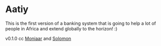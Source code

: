 # Aatiy
This is the first version of a banking system that is going to help a lot of people in Africa and extend globally to the horizon! :) 

v0.1.0
cc [Moniaar](<https://github.com/Moniaar>) and
[Solomon](<https://github.com/SolomonChidera/>)
